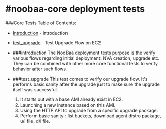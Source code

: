 #noobaa-core deployment tests
===========
###Core Tests Table of Contents:
* [Introduction](#introduction) - introduction
* [test_upgrade](#test_upgrade) - Test Upgrade Flow on EC2


* ###introduction
  The NooBaa deployment tests purpose is the verify various flows regarding initial deployment, NVA creation,
  upgrade etc.
  They can be combined with other more core functional tests to verify behavior after such flows.

* ###test_upgrade
  This test comes to verify our upgrade flow. It's performs basic sanity after the upgrade just to make sure
  the upgrade itself was successful.
    1) It starts out with a base AMI already exist in EC2.
    2) Launching a new instance based on this AMI.
    3) Using the HTTP API to upgrade from a specific upgrade package.
    4) Perform basic sanity : list buckets, download agent distro package, u/l file, d/l file.
    
